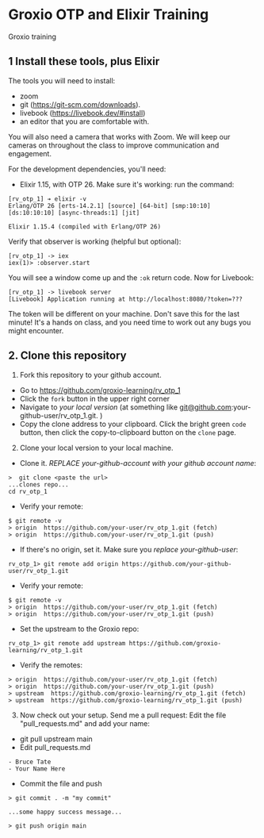 # Groxio OTP and Elixir Training

Groxio training

## 1 Install these tools, plus Elixir

The tools you will need to install: 

- zoom 
- git (https://git-scm.com/downloads).
- livebook (https://livebook.dev/#install)
- an editor that you are comfortable with. 

You will also need a camera that works with Zoom. We will keep our cameras on throughout the class to improve communication and engagement. 

For the development dependencies, you'll need: 

- Elixir 1.15, with OTP 26. Make sure it's working: 
run the command: 

```
[rv_otp_1] ➔ elixir -v
Erlang/OTP 26 [erts-14.2.1] [source] [64-bit] [smp:10:10] [ds:10:10:10] [async-threads:1] [jit]

Elixir 1.15.4 (compiled with Erlang/OTP 26)
```

Verify that observer is working (helpful but optional):

```
[rv_otp_1] -> iex
iex(1)> :observer.start
```

You will see a window come up and the `:ok` return code. Now for Livebook: 

```
[rv_otp_1] -> livebook server
[Livebook] Application running at http://localhost:8080/?token=???
```

The token will be different on your machine. Don't save this for the last minute! It's a hands on class, and you need time to work out any bugs you might encounter. 

## 2. Clone this repository

1. Fork this repository to your github account. 

- Go to https://github.com/groxio-learning/rv_otp_1
- Click the `fork` button in the upper right corner
- Navigate to *your local version* (at something like git@github.com:your-github-user/rv_otp_1.git. )
- Copy the clone address to your clipboard. Click the bright green `code` button, then click the copy-to-clipboard button on the `clone` page.

2. Clone your local version to your local machine. 

- Clone it. *REPLACE your-github-account with your github account name*:  

```
>  git clone <paste the url>
...clones repo...
cd rv_otp_1
```

- Verify your remote: 

```
$ git remote -v
> origin  https://github.com/your-user/rv_otp_1.git (fetch)
> origin  https://github.com/your-user/rv_otp_1.git (push)
```

- If there's no origin, set it. Make sure you *replace your-github-user*:

```
rv_otp_1> git remote add origin https://github.com/your-github-user/rv_otp_1.git
```

- Verify your remote: 

```
$ git remote -v
> origin  https://github.com/your-user/rv_otp_1.git (fetch)
> origin  https://github.com/your-user/rv_otp_1.git (push)
```

- Set the upstream to the Groxio repo:

```
rv_otp_1> git remote add upstream https://github.com/groxio-learning/rv_otp_1.git
```

- Verify the remotes: 

```
> origin  https://github.com/your-user/rv_otp_1.git (fetch)
> origin  https://github.com/your-user/rv_otp_1.git (push)
> upstream  https://github.com/groxio-learning/rv_otp_1.git (fetch)
> upstream  https://github.com/groxio-learning/rv_otp_1.git (push)
```

3. Now check out your setup. Send me a pull request: Edit the file "pull_requests.md" and add your name: 

- git pull upstream main
- Edit pull_requests.md

```
- Bruce Tate
- Your Name Here
```

- Commit the file and push

```
> git commit . -m "my commit"

...some happy success message...

> git push origin main
